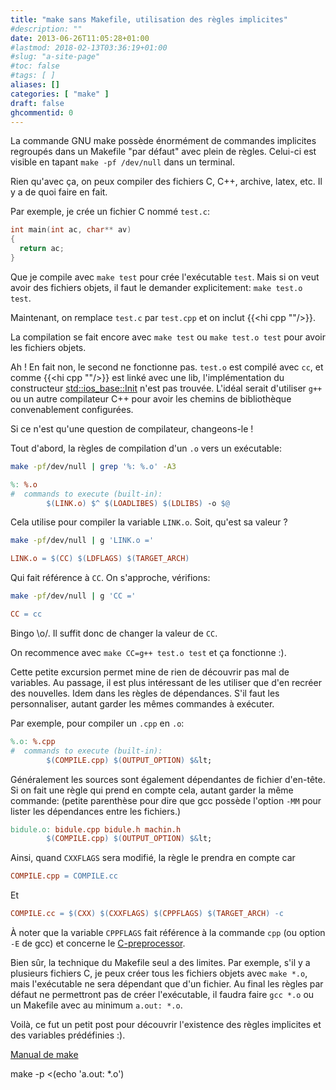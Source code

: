 ```yaml
---
title: "make sans Makefile, utilisation des règles implicites"
#description: ""
date: 2013-06-26T11:05:28+01:00
#lastmod: 2018-02-13T03:36:19+01:00
#slug: "a-site-page"
#toc: false
#tags: [ ]
aliases: []
categories: [ "make" ]
draft: false
ghcommentid: 0
---
```


La commande GNU make possède énormément de commandes implicites regroupés dans un Makefile "par défaut" avec plein de règles. Celui-ci est visible en tapant `make -pf /dev/null` dans un terminal.

Rien qu'avec ça, on peux compiler des fichiers C, C++, archive, latex, etc. Il y a de quoi faire en fait.

Par exemple, je crée un fichier C nommé `test.c`:

```c
int main(int ac, char** av)
{
  return ac;
}
```

Que je compile avec `make test` pour crée l'exécutable `test`.
Mais si on veut avoir des fichiers objets, il faut le demander explicitement: `make test.o test`.

Maintenant, on remplace `test.c` par `test.cpp` et on inclut {{<hi cpp "<iostream>"/>}}.

La compilation se fait encore avec `make test` ou `make test.o test` pour avoir les fichiers objets.

Ah ! En fait non, le second ne fonctionne pas.
`test.o` est compilé avec `cc`, et comme {{<hi cpp "<iostream>"/>}} est linké avec une lib, l'implémentation du constructeur [std::ios_base::Init](http://en.cppreference.com/w/cpp/io/ios_base/Init) n'est pas trouvée. L'idéal serait d'utiliser `g++` ou un autre compilateur C++ pour avoir les chemins de bibliothèque convenablement configurées.

Si ce n'est qu'une question de compilateur, changeons-le !

Tout d'abord, la règles de compilation d'un `.o` vers un exécutable:

```sh
make -pf/dev/null | grep '%: %.o' -A3
```

```Makefile
%: %.o
#  commands to execute (built-in):
        $(LINK.o) $^ $(LOADLIBES) $(LDLIBS) -o $@
```

Cela utilise pour compiler la variable `LINK.o`. Soit, qu'est sa valeur ?

```sh
make -pf/dev/null | g 'LINK.o ='
```

```Makefile
LINK.o = $(CC) $(LDFLAGS) $(TARGET_ARCH)
```

Qui fait référence à `CC`. On s'approche, vérifions:

```sh
make -pf/dev/null | g 'CC ='
```

```Makefile
CC = cc
```

Bingo \o/. Il suffit donc de changer la valeur de `CC`.

On recommence avec `make CC=g++ test.o test` et ça fonctionne :).

Cette petite excursion permet mine de rien de découvrir pas mal de variables. Au passage, il est plus intéressant de les utiliser que d'en recréer des nouvelles. Idem dans les règles de dépendances. S'il faut les personnaliser, autant garder les mêmes commandes à exécuter.

Par exemple, pour compiler un `.cpp` en `.o`:

```Makefile
%.o: %.cpp
#  commands to execute (built-in):
        $(COMPILE.cpp) $(OUTPUT_OPTION) $&lt;
```

Généralement les sources sont également dépendantes de fichier d'en-tête. Si on fait une règle qui prend en compte cela, autant garder la même commande:
(petite parenthèse pour dire que gcc possède l'option `-MM` pour lister les dépendances entre les fichiers.)</p>

```Makefile
bidule.o: bidule.cpp bidule.h machin.h
        $(COMPILE.cpp) $(OUTPUT_OPTION) $&lt;
```

Ainsi, quand `CXXFLAGS` sera modifié, la règle le prendra en compte car

```Makefile
COMPILE.cpp = COMPILE.cc
```

Et

```Makefile
COMPILE.cc = $(CXX) $(CXXFLAGS) $(CPPFLAGS) $(TARGET_ARCH) -c
```

À noter que la variable `CPPFLAGS` fait référence à la commande `cpp` (ou option `-E` de gcc) et concerne le [C-preprocessor](http://fr.wikipedia.org/wiki/Pr%C3%A9processeur_C).

Bien sûr, la technique du Makefile seul a des limites. Par exemple, s'il y a plusieurs fichiers C, je peux créer tous les fichiers objets avec `make *.o`, mais l'exécutable ne sera dépendant que d'un fichier. Au final les règles par défaut ne permettront pas de créer l'exécutable, il faudra faire `gcc *.o` ou un Makefile avec au minimum `a.out: *.o`.

Voilà, ce fut un petit post pour découvrir l'existence des règles implicites et des variables prédéfinies :).

[Manual de make](http://www.gnu.org/software/make/manual/make.html)

make -p <(echo 'a.out: *.o')
